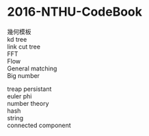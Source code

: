# 2016-NTHU-CodeBook

幾何模板  
kd tree  
link cut tree  
FFT   
Flow  
General matching  
Big number  

treap persistant  
euler phi  
number theory  
hash  
string  
connected component  
